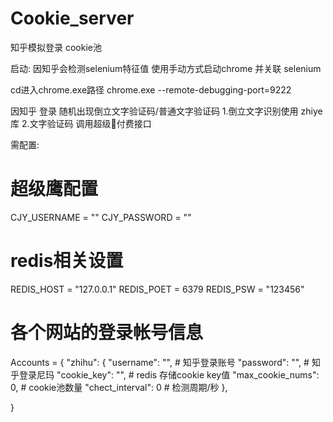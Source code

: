 # Cookie_server
知乎模拟登录 cookie池


启动:
因知乎会检测selenium特征值 使用手动方式启动chrome 并关联 selenium

cd进入chrome.exe路径 
chrome.exe --remote-debugging-port=9222

因知乎 登录 随机出现倒立文字验证码/普通文字验证码
1.倒立文字识别使用 zhiye库
2.文字验证码 调用超级🦅付费接口

需配置:
# 超级鹰配置
CJY_USERNAME = ""
CJY_PASSWORD = ""


# redis相关设置
REDIS_HOST = "127.0.0.1"
REDIS_POET = 6379
REDIS_PSW = "123456"


# 各个网站的登录帐号信息
Accounts = {
    "zhihu": {
        "username": "",     # 知乎登录账号
        "password": "",     # 知乎登录尼玛
        "cookie_key": "",   # redis 存储cookie key值
        "max_cookie_nums": 0,   # cookie池数量
        "chect_interval": 0   # 检测周期/秒
    },

}
